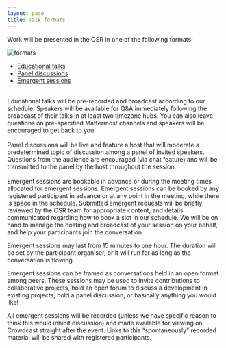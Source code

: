 ```yaml
---
layout: page
title: Talk formats
---
```


Work will be presented in the OSR in one of the following formats:

<img align="center" src="../img/osr_themes_eao_geg.svg" alt="formats">

- [Educational talks](#educational)
- [Panel discussions](#panel)
- [Emergent sessions](#emergent)


<div id='educational'></div><br>
Educational talks will be pre-recorded and broadcast according to our schedule. Speakers will be available for Q&A immediately following the broadcast of their talks in at least two timezone hubs. You can also leave questions on pre-specified Mattermost channels and speakers will be encouraged to get back to you.
<div id='panel'></div><br>
Panel discussions will be live and feature a host that will moderate a predetermined topic of discussion among a panel of invited speakers. Questions from the audience are encouraged (via chat feature) and will be transmitted to the panel by the host throughout the session.
<div id='emergent'></div><br>
Emergent sessions are bookable in advance or during the meeting times allocated for emergent sessions. Emergent sessions can be booked by any registered participant in advance or at any point in the meeting, while there is space in the schedule. Submitted emergent requests will be briefly reviewed by the OSR team for appropriate content, and details communicated regarding how to book a slot in our schedule. We will be on hand to manage the hosting and broadcast of your session on your behalf, and help your participants join the conversation.

Emergent sessions may last from 15 minutes to one hour. The duration will be set by the participant organiser, or it will run for as long as the conversation is flowing.

Emergent sessions can be framed as conversations held in an open format among peers. These sessions may be used to invite contributions to collaborative projects, hold an open forum to discuss a development in existing projects, hold a panel discussion, or basically anything you would like!

All emergent sessions will be recorded (unless we have specific reason to think this would inhibit discussion) and made available for viewing on Crowdcast straight after the event. Links to this “spontaneously” recorded material will be shared with registered participants.
